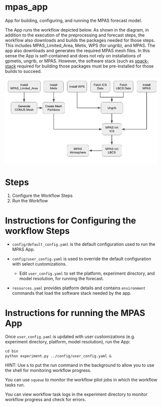 # mpas_app

App for building, configuring, and running the MPAS forecast model.

The App runs the workflow depicted below. As shown in the diagram, in addition to the execution of the
preprocessing and forecast steps, the workflow also downloads and builds the packages needed for those
steps.  This includes MPAS_Limited_Area, Metis, WPS (for ungrib), and MPAS. The app also downloads
and generates the required MPAS mesh files.  In this sense the App is self-contained and does not
rely on installations of gpmetis, ungrib, or MPAS.  However, the software stack
(such as [spack-stack](https://spack-stack.readthedocs.io/en/1.4.0/PreConfiguredSites.html#) required
for building those packages must be pre-installed for those builds to succeed.

![Diagram of MPAS App workflow](./assets/mpas_app_workflow.png)

# Steps

1. Configure the Workflow Steps
2. Run the Workflow

# Instructions for Configuring the workflow Steps

- `config/default_config.yaml` is the default configuration used to run the MPAS App.

- `config/user_config.yaml` is used to override the default configuration with select customizations.

    - Edit `user_config.yaml` to set the platform, experiment directory, and model resolution, for running the forecast.

- `resources.yaml` provides platform details and contains `environment` commands that load the software stack needed by the app.

# Instructions for running the MPAS App

Once `user_config.yaml` is updated with user customizations (e.g. experiment directory, platform, model resolution), run the App:

```
cd bin
python experiment.py ../config/user_config.yaml &
```

HINT: Use `&` to put the run command in the background to allow you to use the shell for monitoring workflow progress.

You can use `squeue` to monitor the workflow pilot jobs in which the workflow tasks run.

You can view workflow task logs in the experiment directory to monitor workflow progress and check for errors.
